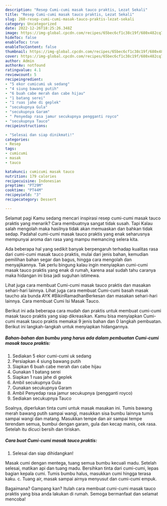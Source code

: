 ```yaml
---
description: "Resep Cumi-cumi masak tauco praktis, Lezat Sekali"
title: "Resep Cumi-cumi masak tauco praktis, Lezat Sekali"
slug: 260-resep-cumi-cumi-masak-tauco-praktis-lezat-sekali
category: Uncategorized
date: 2022-12-26T18:25:26.348Z
image: https://img-global.cpcdn.com/recipes/65bec6cf1c38c19f/680x482cq70/cumi-cumi-masak-tauco-praktis-foto-resep-utama.jpg
hideToc: false
enableToc: true
enableTocContent: false
thumbnail: https://img-global.cpcdn.com/recipes/65bec6cf1c38c19f/680x482cq70/cumi-cumi-masak-tauco-praktis-foto-resep-utama.jpg
cover: https://img-global.cpcdn.com/recipes/65bec6cf1c38c19f/680x482cq70/cumi-cumi-masak-tauco-praktis-foto-resep-utama.jpg
author: Admin
authorAv: notfound
ratingvalue: 4.1
reviewcount: 5
recipeingredient:
- "5 ekor cumicumi uk sedang"
- "4 siung bawang putih"
- "6 buah cabe merah dan cabe hijau"
- "1 batang serei"
- "1 ruas jahe di geplek"
- "secukupnya Gula"
- "secukupnya Garam"
- " Penyedap rasa jamur secukupnya pengganti royco"
- "secukupnya Tauco"
recipeinstructions:

- "Selesai dan siap dinikmati!"
categories:
- Resep
tags:
- cumicumi
- masak
- tauco

katakunci: cumicumi masak tauco 
nutrition: 179 calories
recipecuisine: Indonesian
preptime: "PT29M"
cooktime: "PT44M"
recipeyield: "3"
recipecategory: Dessert

---
```



Selamat pagi Kamu sedang mencari inspirasi resep cumi-cumi masak tauco praktis yang menarik? Cara membuatnya sangat tidak susah. Tapi Kalau salah mengolah maka hasilnya tidak akan memuaskan dan bahkan tidak sedap. Padahal cumi-cumi masak tauco praktis yang enak seharusnya mempunyai aroma dan rasa yang mampu memancing selera kita.


Ada beberapa hal yang sedikit banyak berpengaruh terhadap kualitas rasa dari cumi-cumi masak tauco praktis, mulai dari jenis bahan, kemudian pemilihan bahan segar dan bagus, hingga cara mengolah dan menyajikannya. Tak perlu bingung kalau ingin menyiapkan cumi-cumi masak tauco praktis yang enak di rumah, karena asal sudah tahu caranya maka hidangan ini bisa jadi suguhan istimewa.

Lihat juga cara membuat Cumi-cumi masak tauco praktis dan masakan sehari-hari lainnya. Lihat juga cara membuat Cumi-cumi basah masak taucho ala bunda AYK #BikinRamadhanBerkesan dan masakan sehari-hari lainnya. Cara membuat Cumi Isi Masak Tauco.


Berikut ini ada beberapa cara mudah dan praktis untuk membuat cumi-cumi masak tauco praktis yang siap dikreasikan. Kamu bisa menyiapkan Cumi-cumi masak tauco praktis memakai 9 jenis bahan dan 0 langkah pembuatan. Berikut ini langkah-langkah untuk menyiapkan hidangannya.

<!--inarticleads1-->

##### Bahan-bahan dan bumbu yang harus ada dalam pembuatan Cumi-cumi masak tauco praktis:

1. Sediakan 5 ekor cumi-cumi uk sedang
1. Persiapkan 4 siung bawang putih
1. Siapkan 6 buah cabe merah dan cabe hijau
1. Gunakan 1 batang serei
1. Siapkan 1 ruas jahe di geplek
1. Ambil secukupnya Gula
1. Gunakan secukupnya Garam
1. Ambil  Penyedap rasa jamur secukupnya (pengganti royco)
1. Sediakan secukupnya Tauco


Soalnya, diperlukan tinta cumi untuk masak masakan ini. Tumis bawang merah bawang putih sampai wangi, masukkan sisa bumbu lainnya tumis sampai wangi dan matang. Masukkan tempe dan air sampai tempe terendam semua, bumbui dengan garam, gula dan kecap manis, cek rasa. Setelah itu dicuci bersih dan tiriskan. 

<!--inarticleads2-->

##### Cara buat Cumi-cumi masak tauco praktis:


1. Selesai dan siap dihidangkan!

Masak cumi dengan mentega, tuang semua bumbu kecuali madu. Setelah selesai, matikan api dan tuang madu. Bersihkan tinta dari cumi-cumi, lepas bagian kepala cumi. Tumis bumbu halus, masukkan cumi hingga terasa kaku. c. Tuang air, masak sampai airnya menyusut dan cumi-cumi empuk. 

Bagaimana? Gampang kan? Itulah cara membuat cumi-cumi masak tauco praktis yang bisa anda lakukan di rumah. Semoga bermanfaat dan selamat mencoba!
